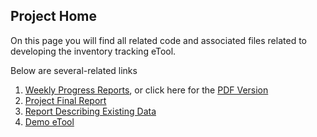 ## Project Home

On this page you will find all related code and associated files related to developing the inventory tracking eTool.

Below are several-related links

1. [Weekly Progress Reports](https://paceafenet.github.io/progress_reports/), or click here for the [PDF Version](https://github.com/paceafenet/progress_reports/blob/master/Current%20Progress%20Report.pdf)
2. [Project Final Report](https://paceafenet.github.io/final_report/)
3. [Report Describing Existing Data](https://github.com/paceafenet/etool_dev/blob/master/existing_lab_data_exploration.md)
4. [Demo eTool](https://travis-shinin-spot.shinyapps.io/etool_dev/)

